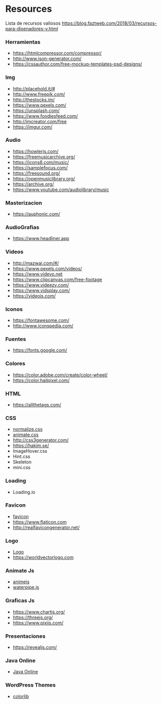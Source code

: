 # Resources
Lista de recursos valiosos
https://blog.faztweb.com/2018/03/recursos-para-disenadores-y.html

### Herramientas 
- https://htmlcompressor.com/compressor/
- http://www.json-generator.com/
- https://cssauthor.com/free-mockup-templates-psd-designs/

### Img 
- http://placehold.it/#
- http://www.freepik.com/
- http://thestocks.im/
- https://www.pexels.com/
- https://unsplash.com/
- https://www.foodiesfeed.com/
- http://imcreator.com/free
- https://imgur.com/

### Audio 
- https://howlerjs.com/
- https://freemusicarchive.org/
- https://icons8.com/music/
- https://samplefocus.com/
- https://freesound.org/
- https://openmusiclibrary.org/
- https://archive.org/
- https://www.youtube.com/audiolibrary/music

### Masterizacion 
- https://auphonic.com/

### AudioGrafias 
- https://www.headliner.app

### Videos 
- http://mazwai.com/#/
- https://www.pexels.com/videos/
- https://www.videvo.net
- https://www.clipcanvas.com/free-footage
- https://www.videezy.com/
- https://www.vidsplay.com/
- https://videojs.com/

### Iconos
- https://fontawesome.com/
- http://www.iconspedia.com/

### Fuentes 
- https://fonts.google.com/

### Colores 
- https://color.adobe.com/create/color-wheel/
- https://color.hailpixel.com/

### HTML 
- https://allthetags.com/

### CSS
- [normalize.css](https://necolas.github.io/normalize.css/)
- [animate.css](https://daneden.github.io/animate.css/)
- http://css3generator.com/
- https://hakim.se/
- ImageHover.css
- Hint.css
- Skeleton
- mini.css

### Loading
- Loading.io

### Favicon 
- [favicon](https://www.favicon-generator.org)
- https://www.flaticon.com
- http://realfavicongenerator.net/

### Logo 
- [Logo](https://looka.com/)
- https://worldvectorlogo.com

### Animate Js
- [animejs](https://animejs.com/)
- [waterpipe.js](https://dragdropsite.github.io/waterpipe.js/)

### Graficas Js
- https://www.chartjs.org/
- https://threejs.org/
- https://www.pixijs.com/

### Presentaciones
- https://revealjs.com/

### Java Online
- [Java Online](https://www.jdoodle.com/online-java-compiler)

### WordPress Themes
- [colorlib](https://colorlib.com/wp/)
